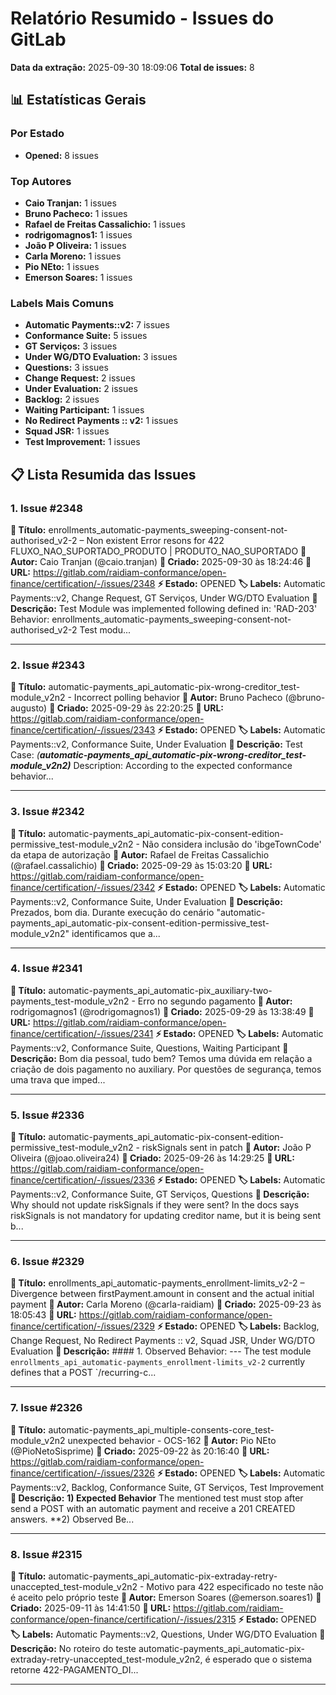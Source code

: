 # Relatório Resumido - Issues do GitLab

**Data da extração:** 2025-09-30 18:09:06
**Total de issues:** 8

## 📊 Estatísticas Gerais

### Por Estado
- **Opened:** 8 issues

### Top Autores
- **Caio Tranjan:** 1 issues
- **Bruno Pacheco:** 1 issues
- **Rafael de Freitas Cassalichio:** 1 issues
- **rodrigomagnos1:** 1 issues
- **João P Oliveira:** 1 issues
- **Carla Moreno:** 1 issues
- **Pio NEto:** 1 issues
- **Emerson Soares:** 1 issues

### Labels Mais Comuns
- **Automatic Payments::v2:** 7 issues
- **Conformance Suite:** 5 issues
- **GT Serviços:** 3 issues
- **Under WG/DTO Evaluation:** 3 issues
- **Questions:** 3 issues
- **Change Request:** 2 issues
- **Under Evaluation:** 2 issues
- **Backlog:** 2 issues
- **Waiting Participant:** 1 issues
- **No Redirect Payments :: v2:** 1 issues
- **Squad JSR:** 1 issues
- **Test Improvement:** 1 issues

## 📋 Lista Resumida das Issues

### 1. Issue #2348

**📌 Título:** enrollments_automatic-payments_sweeping-consent-not-authorised_v2-2 – Non existent Error resons for 422 FLUXO_NAO_SUPORTADO_PRODUTO | PRODUTO_NAO_SUPORTADO
**👤 Autor:** Caio Tranjan (@caio.tranjan)
**📅 Criado:** 2025-09-30 às 18:24:46
**🔗 URL:** https://gitlab.com/raidiam-conformance/open-finance/certification/-/issues/2348
**⚡ Estado:** OPENED
**🏷️ Labels:** Automatic Payments::v2, Change Request, GT Serviços, Under WG/DTO Evaluation
**📝 Descrição:** Test Module was implemented following defined in: 'RAD-203'  Behavior:  enrollments_automatic-payments_sweeping-consent-not-authorised_v2-2  Test modu...

---

### 2. Issue #2343

**📌 Título:** automatic-payments_api_automatic-pix-wrong-creditor_test-module_v2n2 - Incorrect polling behavior
**👤 Autor:** Bruno Pacheco (@bruno-augusto)
**📅 Criado:** 2025-09-29 às 22:20:25
**🔗 URL:** https://gitlab.com/raidiam-conformance/open-finance/certification/-/issues/2343
**⚡ Estado:** OPENED
**🏷️ Labels:** Automatic Payments::v2, Conformance Suite, Under Evaluation
**📝 Descrição:** Test Case:  _(**automatic-payments_api_automatic-pix-wrong-creditor_test-module_v2n2)**_  Description:  According to the expected conformance behavior...

---

### 3. Issue #2342

**📌 Título:** automatic-payments_api_automatic-pix-consent-edition-permissive_test-module_v2n2 - Não considera inclusão do 'ibgeTownCode' da etapa de autorização
**👤 Autor:** Rafael de Freitas Cassalichio (@rafael.cassalichio)
**📅 Criado:** 2025-09-29 às 15:03:20
**🔗 URL:** https://gitlab.com/raidiam-conformance/open-finance/certification/-/issues/2342
**⚡ Estado:** OPENED
**🏷️ Labels:** Automatic Payments::v2, Conformance Suite, Under Evaluation
**📝 Descrição:** Prezados, bom dia.  Durante execução do cenário "automatic-payments_api_automatic-pix-consent-edition-permissive_test-module_v2n2" identificamos que a...

---

### 4. Issue #2341

**📌 Título:** automatic-payments_api_automatic-pix_auxiliary-two-payments_test-module_v2n2 - Erro no segundo pagamento
**👤 Autor:** rodrigomagnos1 (@rodrigomagnos1)
**📅 Criado:** 2025-09-29 às 13:38:49
**🔗 URL:** https://gitlab.com/raidiam-conformance/open-finance/certification/-/issues/2341
**⚡ Estado:** OPENED
**🏷️ Labels:** Automatic Payments::v2, Conformance Suite, Questions, Waiting Participant
**📝 Descrição:** Bom dia pessoal, tudo bem?  Temos uma dúvida em relação a criação de dois pagamento no auxiliary. Por questões de segurança, temos uma trava que imped...

---

### 5. Issue #2336

**📌 Título:** automatic-payments_api_automatic-pix-consent-edition-permissive_test-module_v2n2 - riskSignals sent in patch
**👤 Autor:** João P Oliveira (@joao.oliveira24)
**📅 Criado:** 2025-09-26 às 14:29:25
**🔗 URL:** https://gitlab.com/raidiam-conformance/open-finance/certification/-/issues/2336
**⚡ Estado:** OPENED
**🏷️ Labels:** Automatic Payments::v2, Conformance Suite, GT Serviços, Questions
**📝 Descrição:** Why should not update riskSignals if they were sent?  In the docs says riskSignals is not mandatory for updating creditor name, but it is being sent b...

---

### 6. Issue #2329

**📌 Título:** enrollments_api_automatic-payments_enrollment-limits_v2-2 – Divergence between firstPayment.amount in consent and the actual initial payment
**👤 Autor:** Carla Moreno (@carla-raidiam)
**📅 Criado:** 2025-09-23 às 18:05:43
**🔗 URL:** https://gitlab.com/raidiam-conformance/open-finance/certification/-/issues/2329
**⚡ Estado:** OPENED
**🏷️ Labels:** Backlog, Change Request, No Redirect Payments :: v2, Squad JSR, Under WG/DTO Evaluation
**📝 Descrição:** #### 1. Observed Behavior: --- The test module `enrollments_api_automatic-payments_enrollment-limits_v2-2` currently defines that a POST `/recurring-c...

---

### 7. Issue #2326

**📌 Título:** automatic-payments_api_multiple-consents-core_test-module_v2n2 unexpected behavior - OCS-162
**👤 Autor:** Pio NEto (@PioNetoSisprime)
**📅 Criado:** 2025-09-22 às 20:16:40
**🔗 URL:** https://gitlab.com/raidiam-conformance/open-finance/certification/-/issues/2326
**⚡ Estado:** OPENED
**🏷️ Labels:** Automatic Payments::v2, Backlog, Conformance Suite, GT Serviços, Test Improvement
**📝 Descrição:** **1) Expected Behavior** The mentioned test must stop after send a POST with an automatic payment and receive a 201 CREATED answers.  **2) Observed Be...

---

### 8. Issue #2315

**📌 Título:** automatic-payments_api_automatic-pix-extraday-retry-unaccepted_test-module_v2n2 - Motivo para 422 especificado no teste não é aceito pelo próprio teste
**👤 Autor:** Emerson Soares (@emerson.soares1)
**📅 Criado:** 2025-09-11 às 14:41:50
**🔗 URL:** https://gitlab.com/raidiam-conformance/open-finance/certification/-/issues/2315
**⚡ Estado:** OPENED
**🏷️ Labels:** Automatic Payments::v2, Questions, Under WG/DTO Evaluation
**📝 Descrição:** No roteiro do teste automatic-payments_api_automatic-pix-extraday-retry-unaccepted_test-module_v2n2, é esperado que o sistema retorne 422-PAGAMENTO_DI...

---

